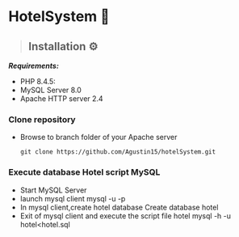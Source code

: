 # HotelSystem 🏨

 >## Installation ⚙
   <em><strong>Requirements:</strong></em>
  - PHP 8.4.5:
  - MySQL Server 8.0
  - Apache HTTP server 2.4
    
 ### Clone repository
 - Browse to branch folder of your Apache server
   
       git clone https://github.com/Agustin15/hotelSystem.git

 ### Execute database Hotel script MySQL
  - Start MySQL Server
  - launch mysql client 
          mysql -u <user> -p
  - In mysql client,create hotel database
          Create database hotel
  - Exit of mysql client and execute the script file hotel
          mysql -h <hostname> -u <user> hotel<hotel.sql

               
        
